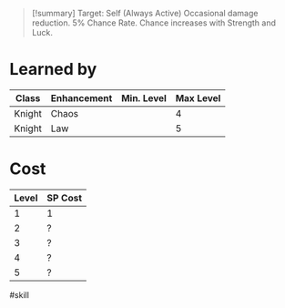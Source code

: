 >[!summary]
>Target: Self (Always Active)
>Occasional damage reduction.
>5% Chance Rate.
>Chance increases with Strength and Luck.
# Learned by
| Class  | Enhancement | Min. Level | Max Level |
| ------ | ----------- | ---------- | --------- |
| Knight | Chaos       |            | 4         |
| Knight | Law         |            | 5         | 
# Cost
| Level | SP Cost |
| ----- | ------- |
| 1     | 1       |
| 2     | ?       |
| 3     | ?       |
| 4     | ?       |
| 5     | ?       | 

#skill 